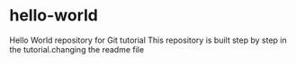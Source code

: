 # hello-world
Hello World repository for Git tutorial
This repository is built step by step in the tutorial.changing the readme file
